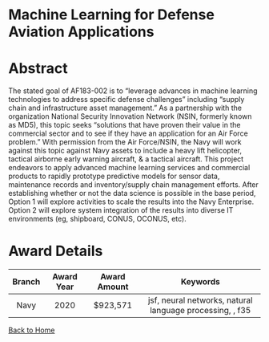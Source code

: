 
Machine Learning for Defense Aviation Applications
==================================================

# Abstract


The stated goal of AF183-002 is to “leverage advances in machine learning technologies to address specific defense challenges” including “supply chain and infrastructure asset management.” As a partnership with the organization National Security Innovation Network (NSIN, formerly known as MD5), this topic seeks “solutions that have proven their value in the commercial sector and to see if they have an application for an Air Force problem.” With permission from the Air Force/NSIN, the Navy will work against this topic against Navy assets to include a heavy lift helicopter, tactical airborne early warning aircraft, & a tactical aircraft. This project endeavors to apply advanced machine learning services and commercial products to rapidly prototype predictive models for sensor data, maintenance records and inventory/supply chain management efforts. After establishing whether or not the data science is possible in the base period, Option 1 will explore activities to scale the results into the Navy Enterprise. Option 2 will explore system integration of the results into diverse IT environments (eg, shipboard, CONUS, OCONUS, etc).  

# Award Details

|Branch|Award Year|Award Amount|Keywords|
| :---: | :---: | :---: | :---: |
|Navy|2020|$923,571|jsf, neural networks, natural language processing, , f35|
  
  


[Back to Home](https://github.com/chrischow/dod_sbir_awards/Reports/DJ/#1446)